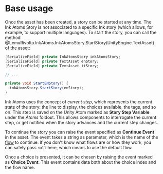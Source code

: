 ﻿---
uid: base
---

# Base usage

Once the asset has been created, a story can be started at any time. The Ink Atoms Story is not associated to a specific Ink story (which allows, for example, to support multiple languages). To start the story, you can call the method @LemuRivolta.InkAtoms.InkAtomsStory.StartStory(UnityEngine.TextAsset) of the asset:

```csharp
[SerializeField] private InkAtomsStory inkAtomsStory;
[SerializeField] private TextAsset enStory;
[SerializeField] private TextAsset itStory;

// ...

private void StartENStory() {
  inkAtomsStory.StartStory(enStory);
}
```

Ink Atoms uses the concept of *current step*, which represents the current state of the story: the line to display, the choices available, the tags, and so on. This step is saved on the Unity Atom marked as **Story Step Variable** under the *Atoms* foldout. This allows components to interrogate the current step, or get notified when the story advances and the current step changes.

To continue the story you can raise the event specified as **Continue Event** in the asset. The event takes a string as parameter, which is the name of the [flow](https://github.com/inkle/ink/blob/master/Documentation/RunningYourInk.md#multiple-parallel-flows-beta) to continue. If you don't know what flows are or how they work, you can safely pass <code>null</code> here, which means to use the default flow.

Once a choice is presented, it can be chosen by raising the event marked as **Choice Event**. This event contains data both about the choice index and the flow name.